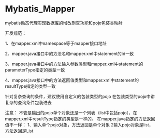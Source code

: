 # Mybatis_Mapper
mybatis动态代理实现数据库的增改删查功能和pojo包装类映射

开发规范：

1、在mapper.xml中namespace等于mapper接口地址

2、mapper.java接口中的方法名和mapper.xml中statement的id一致

3、mapper.java接口中的方法输入参数类型和mapper.xml中statement的parameterType指定的类型一致

4、mapper.java接口中的方法返回值类型和mapper.xml中statement的resultType指定的类型一致

针对复杂查询的条件，建议使用自定义的包装类型的pojo
在包装类型的pojo中讲复杂的查询条件包装进去

注意：
不管是输出的pojo单个对象还是一个列表（list中包括pojo），在mapper.xml中resultType指定的类型是一样的。
在mapper.java指定的方法返回值不一样：
1、输入单个pojo对象，方法返回是单个对象
2输入pojo对象是list，方法返回是List<Pojo>

